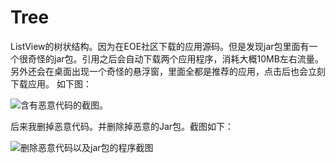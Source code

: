 Tree
====

ListView的树状结构。因为在EOE社区下载的应用源码。但是发现jar包里面有一个很奇怪的jar包。引用之后会自动下载两个应用程序，消耗大概10MB左右流量。另外还会在桌面出现一个奇怪的悬浮窗，里面全都是推荐的应用，点击后也会立刻下载应用。
如下图：

![含有恶意代码的截图。](https://github.com/normalhh/Tree/blob/master/assets/Screenshot_2014-09-28-13-22-21.png)

后来我删掉恶意代码。并删除掉恶意的Jar包。截图如下：

![删除恶意代码以及jar包的程序截图](https://github.com/normalhh/Tree/blob/master/assets/Screenshot_2014-09-28-13-36-00.png)